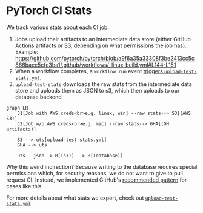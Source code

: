 # PyTorch CI Stats

We track various stats about each CI job.

1. Jobs upload their artifacts to an intermediate data store (either GitHub
   Actions artifacts or S3, depending on what permissions the job has). Example:
   https://github.com/pytorch/pytorch/blob/a9f6a35a33308f3be2413cc5c866baec5cfe3ba1/.github/workflows/_linux-build.yml#L144-L151
2. When a workflow completes, a `workflow_run` event [triggers
   `upload-test-stats.yml`](https://github.com/pytorch/pytorch/blob/d9fca126fca7d7780ae44170d30bda901f4fe35e/.github/workflows/upload-test-stats.yml#L4).
3. `upload-test-stats` downloads the raw stats from the intermediate data store
   and uploads them as JSON to s3, which then uploads to our database backend

```mermaid
graph LR
    J1[Job with AWS creds<br>e.g. linux, win] --raw stats--> S3[(AWS S3)]
    J2[Job w/o AWS creds<br>e.g. mac] --raw stats--> GHA[(GH artifacts)]

    S3 --> uts[upload-test-stats.yml]
    GHA --> uts

    uts --json--> R[(s3)] --> R[(database)]
```

Why this weird indirection? Because writing to the database requires special
permissions which, for security reasons, we do not want to give to pull request
CI. Instead, we implemented GitHub's [recommended
pattern](https://securitylab.github.com/research/github-actions-preventing-pwn-requests/)
for cases like this.

For more details about what stats we export, check out
[`upload-test-stats.yml`](https://github.com/pytorch/pytorch/blob/d9fca126fca7d7780ae44170d30bda901f4fe35e/.github/workflows/upload-test-stats.yml)
